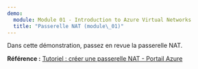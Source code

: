 ```yaml
---
demo:
  module: Module 01 - Introduction to Azure Virtual Networks
  title: "Passerelle NAT (module\_01)"
---
```

Dans cette démonstration, passez en revue la passerelle NAT.

**Référence :** [Tutoriel : créer une passerelle NAT - Portail Azure](https://learn.microsoft.com/azure/virtual-network/nat-gateway/tutorial-create-nat-gateway-portal)

